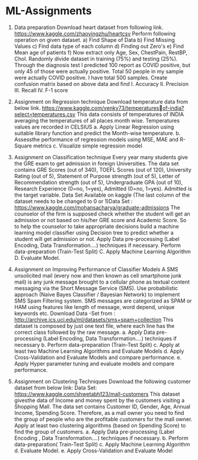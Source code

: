 # ML-Assignments
1. Data preparation
Download heart dataset from following link.  https://www.kaggle.com/zhaoyingzhu/heartcsv  Perform following operation on given dataset.
a) Find Shape of Data
b) Find Missing Values
c) Find data type of each column
d) Finding out Zero's 
e) Find Mean age of patients 
f) Now extract only Age, Sex, ChestPain, RestBP, Chol. Randomly divide dataset in training  (75%) and testing (25%).  Through the diagnosis test I predicted 100 report as COVID positive, but only 45 of those were  actually positive. Total 50 people in my sample were actually COVID positive. I have total 500  samples.  Create confusion matrix based on above data and find  I. Accuracy II. Precision III. Recall IV. F-1 score

2. Assignment on Regression technique 
Download temperature data from below link. https://www.kaggle.com/venky73/temperaturesof-india?select=temperatures.csv
This data consists of temperatures of INDIA averaging the temperatures of all places month wise. Temperatures values are recorded in CELSIUS
a. Apply Linear Regression using suitable library function and predict the Month-wise temperature.
b. Assessthe performance of regression models using MSE, MAE and R-Square metrics
c. Visualize simple regression model

3. Assignment on Classification technique
Every year many students give the GRE exam to get admission in foreign Universities. The data
set contains GRE Scores (out of 340), TOEFL Scores (out of 120), University Rating (out of 5),
Statement of Purpose strength (out of 5), Letter of Recommendation strength (out of 5),
Undergraduate GPA (out of 10), Research Experience (0=no, 1=yes), Admitted (0=no, 1=yes).
Admitted is the target variable.
Data Set Available on kaggle (The last column of the dataset needs to be changed to 0 or 1)Data
Set : https://www.kaggle.com/mohansacharya/graduate-admissions
The counselor of the firm is supposed check whether the student will get an admission or not
based on his/her GRE score and Academic Score. So to help the counselor to take appropriate
decisions build a machine learning model classifier using Decision tree to predict whether a
student will get admission or not.
Apply Data pre-processing (Label Encoding, Data Transformation….) techniques if
necessary.
 Perform data-preparation (Train-Test Split)
C. Apply Machine Learning Algorithm
D. Evaluate Model.

4. Assignment on Improving Performance of Classifier Models
A SMS unsolicited mail (every now and then known as cell smartphone junk mail) is any junk message
brought to a cellular phone as textual content messaging via the Short Message Service (SMS). Use
probabilistic approach (Naive Bayes Classifier / Bayesian Network) to implement SMS Spam Filtering
system. SMS messages are categorized as SPAM or HAM using features like length of message, word
depend, unique keywords etc.
Download Data -Set from : http://archive.ics.uci.edu/ml/datasets/sms+spam+collection
This dataset is composed by just one text file, where each line has the correct class followed by
the raw message.
a. Apply Data pre-processing (Label Encoding, Data Transformation….) techniques if
necessary
b. Perform data-preparation (Train-Test Split)
c. Apply at least two Machine Learning Algorithms and Evaluate Models
d. Apply Cross-Validation and Evaluate Models and compare performance.
e. Apply Hyper parameter tuning and evaluate models and compare performance.

5. Assignment on Clustering Techniques
Download the following customer dataset from below link:
Data Set: https://www.kaggle.com/shwetabh123/mall-customers
This dataset givesthe data of Income and money spent by the customers visiting a Shopping Mall.
The data set contains Customer ID, Gender, Age, Annual Income, Spending Score. Therefore, as
a mall owner you need to find the group of people who are the profitable customers for the mall
owner. Apply at least two clustering algorithms (based on Spending Score) to find the group of
customers.
a. Apply Data pre-processing (Label Encoding , Data Transformation….) techniques if
necessary.
b. Perform data-preparation( Train-Test Split)
c. Apply Machine Learning Algorithm
d. Evaluate Model.
e. Apply Cross-Validation and Evaluate Model
